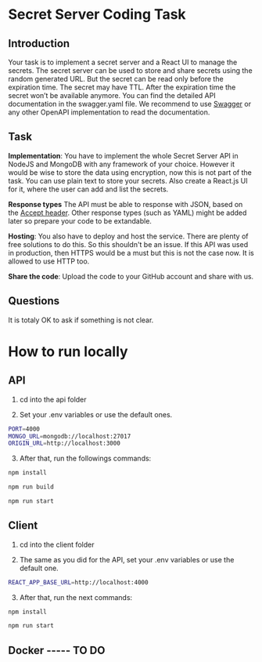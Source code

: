 # Secret Server Coding Task

## Introduction

Your task is to implement a secret server and a React UI to manage the secrets. The secret server can be used to store and share secrets
using the random generated URL. But the secret can be read only before the expiration time. The secret may have TTL. After the expiration time the secret
won’t be available anymore. You can find the detailed API documentation in the swagger.yaml file.
We recommend to use [Swagger](https://editor.swagger.io/) or any other OpenAPI implementation to
read the documentation.

## Task

**Implementation**: You have to implement the whole Secret Server API in NodeJS and MongoDB with any framework of your choice. However it would be wise to store the data using encryption, now this is not part of the task. You can use plain text to store your secrets.
Also create a React.js UI for it, where the user can add and list the secrets.

**Response types**
The API must be able to response with JSON, based on the [Accept header](https://developer.mozilla.org/en-US/docs/Web/HTTP/Headers/Accept). Other response types (such as YAML) might be added later so prepare your code to be extandable.

**Hosting**: You also have to deploy and host the service. There are plenty of free solutions to do this. So this shouldn't
be an issue. If this API was used in production, then HTTPS would be a must but this is not the case now. It is allowed to use HTTP too.

**Share the code**: Upload the code to your GitHub account and share with us.

## Questions

It is totaly OK to ask if something is not clear.

# How to run locally

## API

1. cd into the api folder

2. Set your .env variables or use the default ones.

```bash
PORT=4000
MONGO_URL=mongodb://localhost:27017
ORIGIN_URL=http://localhost:3000
```

3. After that, run the followings commands:

```bash
npm install

npm run build

npm run start
```

## Client

1. cd into the client folder



2. The same as you did for the API, set your .env variables or use the default one.

```bash
REACT_APP_BASE_URL=http://localhost:4000
```

3. After that, run the next commands:

```bash
npm install

npm run start
```

## Docker ----- TO DO